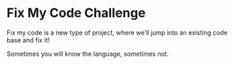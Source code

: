 # Fix My Code Challenge
Fix my code is a new type of project, where we’ll jump into an existing code base and fix it!

Sometimes you will know the language, sometimes not.